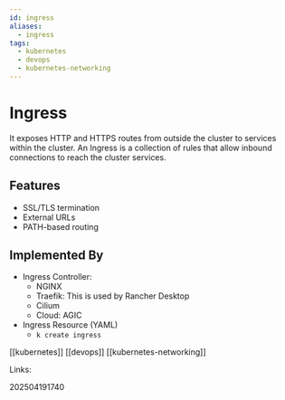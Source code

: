 ```yaml
---
id: ingress
aliases:
  - ingress
tags:
  - kubernetes
  - devops
  - kubernetes-networking
---
```


# Ingress

It exposes HTTP and HTTPS routes from outside the cluster to services within the cluster. An Ingress is a collection of rules that allow inbound connections to reach the cluster services.

## Features

- SSL/TLS termination
- External URLs
- PATH-based routing

## Implemented By

- Ingress Controller:
  - NGINX
  - Traefik: This is used by Rancher Desktop
  - Cilium
  - Cloud: AGIC
- Ingress Resource (YAML)
  - `k create ingress`

[[kubernetes]]
[[devops]]
[[kubernetes-networking]]

Links:

202504191740
